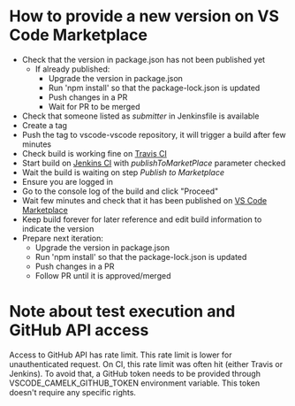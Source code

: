 # How to provide a new version on VS Code Marketplace

* Check that the version in package.json has not been published yet
  * If already published:
    * Upgrade the version in package.json
    * Run 'npm install' so that the package-lock.json is updated
    * Push changes in a PR
    * Wait for PR to be merged
* Check that someone listed as _submitter_ in Jenkinsfile is available
* Create a tag
* Push the tag to vscode-vscode repository, it will trigger a build after few minutes
* Check build is working fine on [Travis CI](https://travis-ci.org/camel-tooling/vscode-camelk/)
* Start build on [Jenkins CI](https://dev-platform-jenkins.rhev-ci-vms.eng.rdu2.redhat.com/view/VS%20Code/job/vscode-camelk-release/) with _publishToMarketPlace_ parameter checked
* Wait the build is waiting on step _Publish to Marketplace_
* Ensure you are logged in
* Go to the console log of the build and click "Proceed"
* Wait few minutes and check that it has been published on [VS Code Marketplace](https://marketplace.visualstudio.com/items?itemName=redhat.vscode-camelk)
* Keep build forever for later reference and edit build information to indicate the version
* Prepare next iteration:
  * Upgrade the version in package.json
  * Run 'npm install' so that the package-lock.json is updated
  * Push changes in a PR
  * Follow PR until it is approved/merged

# Note about test execution and GitHub API access

Access to GitHub API has rate limit. This rate limit is lower for unauthenticated request. On CI, this rate limit was often hit (either Travis or Jenkins). To avoid that, a GitHub token needs to be provided through VSCODE_CAMELK_GITHUB_TOKEN environment variable. This token doesn't require any specific rights.
